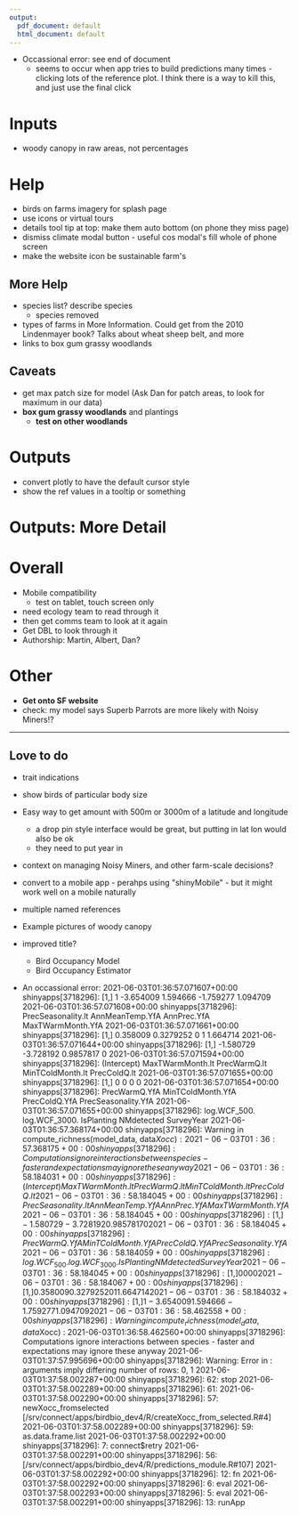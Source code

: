 ```yaml
---
output:
  pdf_document: default
  html_document: default
---
```


+ Occassional error: see end of document
  + seems to occur when app tries to build predictions many times - clicking lots of the reference plot. I think there is a way to kill this, and just use the final click

# Inputs
+ woody canopy in raw areas, not percentages

# Help
+ birds on farms imagery for splash page
+ use icons or virtual tours
+ details tool tip at top: make them auto bottom (on phone they miss page)
+ dismiss climate modal button - useful cos modal's fill whole of phone screen
+ make the website icon be sustainable farm's

## More Help
+ species list? describe species
  + species removed
+ types of farms in More Information. Could get from the 2010 Lindenmayer book? Talks about wheat sheep belt, and more
+ links to box gum grassy woodlands

## Caveats
+ get max patch size for model (Ask Dan for patch areas, to look for maximum in our data)
+ __box gum grassy woodlands__ and plantings
  + __test on other woodlands__

# Outputs
+ convert plotly to have the default cursor style
+ show the ref values in a tooltip or something


# Outputs: More Detail

# Overall
+ Mobile compatibility
  + test on tablet, touch screen only
+ need ecology team to read through it
+ then get comms team to look at it again
+ Get DBL to look through it
+ Authorship: Martin, Albert, Dan?

# Other
+ __Get onto SF website__
+ check: my model says Superb Parrots are more likely with Noisy Miners!?

--- 

## Love to do
+ trait indications
+ show birds of particular body size
+ Easy way to get amount with 500m or 3000m of a latitude and longitude
  + a drop pin style interface would be great, but putting in lat lon would also be ok
  + they need to put year in
+ context on managing Noisy Miners, and other farm-scale decisions?
+ convert to a mobile app - perahps using "shinyMobile" - but it might work well on a mobile naturally

+ multiple named references

+ Example pictures of woody canopy

+ improved title?
  + Bird Occupancy Model
  + Bird Occupancy Estimator
 


+ An occassional error:
2021-06-03T01:36:57.071607+00:00 shinyapps[3718296]: [1,]           1        -3.654009     1.594666        -1.759277     1.094709
2021-06-03T01:36:57.071608+00:00 shinyapps[3718296]:      PrecSeasonality.lt AnnMeanTemp.YfA AnnPrec.YfA MaxTWarmMonth.YfA
2021-06-03T01:36:57.071661+00:00 shinyapps[3718296]: [1,]     0.358009     0.3279252          0          1   1.664714
2021-06-03T01:36:57.071644+00:00 shinyapps[3718296]: [1,]          -1.580729       -3.728192   0.9857817                 0
2021-06-03T01:36:57.071594+00:00 shinyapps[3718296]:      (Intercept) MaxTWarmMonth.lt PrecWarmQ.lt MinTColdMonth.lt PrecColdQ.lt
2021-06-03T01:36:57.071655+00:00 shinyapps[3718296]: [1,]             0                 0             0                   0
2021-06-03T01:36:57.071654+00:00 shinyapps[3718296]:      PrecWarmQ.YfA MinTColdMonth.YfA PrecColdQ.YfA PrecSeasonality.YfA
2021-06-03T01:36:57.071655+00:00 shinyapps[3718296]:      log.WCF_500. log.WCF_3000. IsPlanting NMdetected SurveyYear
2021-06-03T01:36:57.368174+00:00 shinyapps[3718296]: Warning in compute_richness(model_data, data$Xocc) :
2021-06-03T01:36:57.368175+00:00 shinyapps[3718296]:   Computations ignore interactions between species - faster and expectations may ignore these anyway
2021-06-03T01:36:58.184031+00:00 shinyapps[3718296]:      (Intercept) MaxTWarmMonth.lt PrecWarmQ.lt MinTColdMonth.lt PrecColdQ.lt
2021-06-03T01:36:58.184045+00:00 shinyapps[3718296]:      PrecSeasonality.lt AnnMeanTemp.YfA AnnPrec.YfA MaxTWarmMonth.YfA
2021-06-03T01:36:58.184045+00:00 shinyapps[3718296]: [1,]          -1.580729       -3.728192   0.9857817                 0
2021-06-03T01:36:58.184045+00:00 shinyapps[3718296]:      PrecWarmQ.YfA MinTColdMonth.YfA PrecColdQ.YfA PrecSeasonality.YfA
2021-06-03T01:36:58.184059+00:00 shinyapps[3718296]:      log.WCF_500. log.WCF_3000. IsPlanting NMdetected SurveyYear
2021-06-03T01:36:58.184045+00:00 shinyapps[3718296]: [1,]             0                 0             0                   0
2021-06-03T01:36:58.184067+00:00 shinyapps[3718296]: [1,]     0.358009     0.3279252          0          1   1.664714
2021-06-03T01:36:58.184032+00:00 shinyapps[3718296]: [1,]           1        -3.654009     1.594666        -1.759277     1.094709
2021-06-03T01:36:58.462558+00:00 shinyapps[3718296]: Warning in compute_richness(model_data, data$Xocc) :
2021-06-03T01:36:58.462560+00:00 shinyapps[3718296]:   Computations ignore interactions between species - faster and expectations may ignore these anyway
2021-06-03T01:37:57.995696+00:00 shinyapps[3718296]: Warning: Error in <Anonymous>: arguments imply differing number of rows: 0, 1
2021-06-03T01:37:58.002287+00:00 shinyapps[3718296]:   62: stop
2021-06-03T01:37:58.002289+00:00 shinyapps[3718296]:   61: <Anonymous>
2021-06-03T01:37:58.002290+00:00 shinyapps[3718296]:   57: newXocc_fromselected [/srv/connect/apps/birdbio_dev4/R/createXocc_from_selected.R#4]
2021-06-03T01:37:58.002289+00:00 shinyapps[3718296]:   59: as.data.frame.list
2021-06-03T01:37:58.002292+00:00 shinyapps[3718296]:    7: connect$retry
2021-06-03T01:37:58.002291+00:00 shinyapps[3718296]:   56: <observer> [/srv/connect/apps/birdbio_dev4/R/predictions_module.R#107]
2021-06-03T01:37:58.002292+00:00 shinyapps[3718296]:   12: fn
2021-06-03T01:37:58.002292+00:00 shinyapps[3718296]:    6: eval
2021-06-03T01:37:58.002293+00:00 shinyapps[3718296]:    5: eval
2021-06-03T01:37:58.002291+00:00 shinyapps[3718296]:   13: runApp

